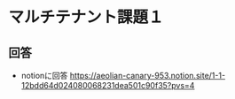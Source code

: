 # マルチテナント課題１

## 回答
- notionに回答
https://aeolian-canary-953.notion.site/1-1-12bdd64d024080068231dea501c90f35?pvs=4
